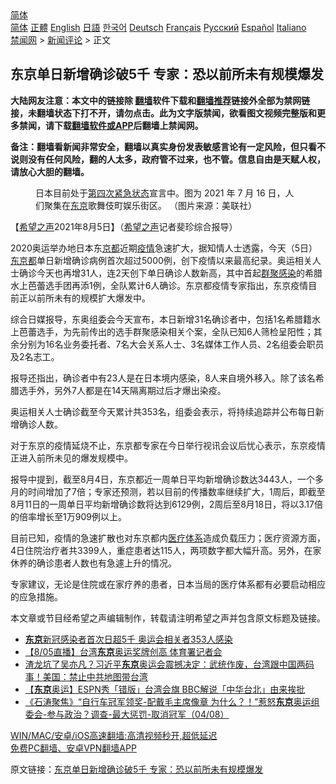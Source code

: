  <!-- 面包屑导航 --> <div class="breadcrumb"><!-- GTranslate: https://gtranslate.io/ -->  <div class="switcher notranslate">  <div class="selected">  <a href="#" onclick="return false;"> 简体</a>  </div>  <div class="option">  <a href="https://www.bannedbook.org" onclick="doGTranslate('zh-CN|zh-CN');jQuery('div.switcher div.selected a').html(jQuery(this).html());return false;" title="简体中文" class="nturl selected"> 简体</a>  <a href="https://www.bannedbook.org/zh-tw/" onclick="doGTranslate('zh-CN|zh-TW');jQuery('div.switcher div.selected a').html(jQuery(this).html());return false;" title="繁體中文" class="nturl"> 正體</a>  <a href="https://www.bannedbook.org/en/" onclick="doGTranslate('zh-CN|en');jQuery('div.switcher div.selected a').html(jQuery(this).html());return false;" title="English" class="nturl"> English</a>  <a href="https://www.bannedbook.org/ja/" onclick="doGTranslate('zh-CN|ja');jQuery('div.switcher div.selected a').html(jQuery(this).html());return false;" title="日本語" class="nturl"> 日語</a>  <a href="https://www.bannedbook.org/ko/" onclick="doGTranslate('zh-CN|ko');jQuery('div.switcher div.selected a').html(jQuery(this).html());return false;" title="한국어" class="nturl"> 한국어</a>  <a href="https://www.bannedbook.org/de/" onclick="doGTranslate('zh-CN|de');jQuery('div.switcher div.selected a').html(jQuery(this).html());return false;" title="Deutsch" class="nturl"> Deutsch</a>  <a href="https://www.bannedbook.org/fr/" onclick="doGTranslate('zh-CN|fr');jQuery('div.switcher div.selected a').html(jQuery(this).html());return false;" title="Français" class="nturl"> Français</a>  <a href="https://www.bannedbook.org/ru/" onclick="doGTranslate('zh-CN|ru');jQuery('div.switcher div.selected a').html(jQuery(this).html());return false;" title="Русский" class="nturl"> Русский</a>  <a href="https://www.bannedbook.org/es/" onclick="doGTranslate('zh-CN|es');jQuery('div.switcher div.selected a').html(jQuery(this).html());return false;" title="Español" class="nturl"> Español</a>  <a href="https://www.bannedbook.org/it/" onclick="doGTranslate('zh-CN|it');jQuery('div.switcher div.selected a').html(jQuery(this).html());return false;" title="Italiano" class="nturl"> Italiano</a>  </div>  </div>      <div class='breadcrumb-sub'><!-- Breadcrumb NavXT 6.3.0 --> <a href="https://www.bannedbook.org/" class="home">禁闻网</a> &gt; <a href="https://www.bannedbook.org/bnews/comments/" class="category">新闻评论</a> &gt; 正文</div></div><h2>东京单日新增确诊破5千 专家：恐以前所未有规模爆发</h2> <p class="notice"><b>大陆网友注意：本文中的链接除 <a href="https://github.com/bannedbook/fanqiang" >翻墙</a>软件下载和<a href="https://github.com/killgcd/justmysocks/blob/master/README.md">翻墙推荐</a>链接外全部为禁网链接，未翻墙状态下打不开，请勿点击。此为文字版禁闻，欲看图文视频完整版和更多禁闻，请下载<a href="https://github.com/bannedbook/fanqiang">翻墙软件或APP</a>后翻墙上禁闻网。</p><p>备注：翻墙看新闻非常安全，翻墙以真实身份发表敏感言论有一定风险，但只看不说则没有任何风险，翻的人太多，政府管不过来，也不管。信息自由是天赋人权，请放心大胆的翻墙。</b></p>  <div class="entry"> <figure><figcaption>日本目前处于<a href="https://www.bannedbook.org/bnews/tag/%E7%AC%AC%E5%9B%9B%E6%AC%A1/" class="st_tag internal_tag" rel="tag" title="标签 第四次 下的日志">第四次</a><a href="https://www.bannedbook.org/bnews/tag/%E7%B4%A7%E6%80%A5%E7%8A%B6%E6%80%81/" class="st_tag internal_tag" rel="tag" title="标签 紧急状态 下的日志">紧急状态</a>宣言中。图为 2021 年 7 月 16 日，人们聚集在<a href="https://www.bannedbook.org/bnews/tag/%e4%b8%9c%e4%ba%ac/" class="st_tag internal_tag" rel="tag" title="标签 东京 下的日志">东京</a>歌舞伎町娱乐街区。 （图片来源：美联社）</figcaption></figure> <p>【<span class='wp_keywordlink_affiliate'><a href="https://www.soundofhope.org" title="希望之声" target="_blank">希望之声</a></span>2021年8月5日】（<a href="https://www.bannedbook.org/bnews/tag/%e5%b8%8c%e6%9c%9b%e4%b9%8b%e5%a3%b0/" class="st_tag internal_tag" rel="tag" title="标签 希望之声 下的日志">希望之声</a>记者斐珍综合报导）</p> <p>2020奥运举办地日本东<a href="https://www.bannedbook.org/bnews/tag/%e4%ba%ac%e9%83%bd/" class="st_tag internal_tag" rel="tag" title="标签 京都 下的日志">京都</a>近期<a href="https://www.bannedbook.org/bnews/tag/%E7%96%AB%E6%83%85/" class="st_tag internal_tag" rel="tag" title="标签 疫情 下的日志">疫情</a>急速扩大，据知情人士透露，今天（5日）<a href="https://www.bannedbook.org/bnews/tag/%E4%B8%9C%E4%BA%AC%E9%83%BD/" class="st_tag internal_tag" rel="tag" title="标签 东京都 下的日志">东京都</a>单日新增确诊病例首次超过5000例，创下疫情以来最高纪录。奥运相关人士确诊今天也再增31人，连2天创下单日确诊人数新高，其中首起<a href="https://www.bannedbook.org/bnews/tag/%E7%BE%A4%E8%81%9A%E6%84%9F%E6%9F%93/" class="st_tag internal_tag" rel="tag" title="标签 群聚感染 下的日志">群聚感染</a>的希腊水上芭蕾选手团再添1例，全队累计6人确诊。东京都疫情专家指出，东京疫情目前正以前所未有的规模扩大爆发中。</p> <p>综合日媒报导，东奥组委会今天宣布，本日新增31名确诊者中，包括1名希腊籍水上芭蕾选手，为先前传出的选手群聚感染相关个案，全队已知6人筛检呈阳性；其余分别为16名业务委托者、7名大会关系人士、3名媒体工作人员、2名组委会职员及2名志工。</p>  <p>报导还指出，确诊者中有23人是在日本境内感染，8人来自境外移入。除了该名希腊选手外，另外7人都是在14天隔离期过后才爆出染疫。</p> <p>奥运相关人士确诊截至今天累计共353名，组委会表示，将持续追踪并公布每日新增确诊人数。</p> <p>对于东京的疫情延烧不止，东京都专家在今日举行视讯会议后忧心表示，东京疫情正进入前所未见的爆发规模中。</p>  <p>报导中提到，截至8月4日，东京都近一周单日平均新增确诊数达3443人，一个多月的时间增加了7倍；专家还预测，若以目前的传播数率继续扩大，1周后，即截至8月11日的一周单日平均新增确诊数将达到6129例，2周后至8月18日，将以3.17倍的倍率增长至1万909例以上。</p> <p>目前已知，疫情的急速扩散也对东京都内<a href="https://www.bannedbook.org/bnews/tag/%E5%8C%BB%E7%96%97%E4%BD%93%E7%B3%BB/" class="st_tag internal_tag" rel="tag" title="标签 医疗体系 下的日志">医疗体系</a>造成负载压力；医疗资源方面，4日住院治疗者共3399人，重症患者达115人，两项数字都大幅升高。另外，在家休养的确诊患者人数也有急遽上升的情况。</p> <p>专家建议，无论是住院或在家疗养的患者，日本当局的医疗体系都有必要启动相应的应急措施。</p>  <p>本文章或节目经希望之声编辑制作，转载请注明希望之声并包含原文标题及链接。 </p> <ul class='op-related-articles' title='相关阅读'> <li><a href='https://www.bannedbook.org/bnews/headline/20210805/1600766.html' target='_blank'><b>东京</b>新冠感染者首次日超5千 奥运会相关者353人感染</a></li> <li><a href='https://www.bannedbook.org/bnews/taiwannews/20210805/1600725.html' target='_blank'>【8/05直播】台湾<b>东京</b>奥运奖牌创高 体育署记者会</a></li> <li><a href='https://www.bannedbook.org/bnews/bannedvideo/20210805/1600651.html' target='_blank'>渣龙坑了吴亦凡？习近平<b>东京</b>奥运会震撼决定：武统作废，台湾跟中国两码事！美国：禁止中共地图带台湾</a></li> <li><a href='https://www.bannedbook.org/bnews/headline/20210805/1600400.html' target='_blank'>【<b>东京</b>奥运】ESPN秀「错版」台湾会旗 BBC解说「中华台北」由来挨批</a></li> <li><a href='https://www.bannedbook.org/bnews/bannedvideo/20210805/1600394.html' target='_blank'>《石涛聚焦》“自行车冠军领奖-配戴毛主席像章 为什么？！”惹怒<b>东京</b>奥运组委会-参与政治？调查-最大惩罚-取消冠军（04/08）</a></li> </ul> <p class="texttj"> <a href="https://github.com/bannedbook/fanqiang/wiki/V2ray%E6%9C%BA%E5%9C%BA" target="_blank">WIN/MAC/安卓/iOS高速翻墙:高清视频秒开,超低延迟</a><br/> <a href="https://github.com/bannedbook/fanqiang/wiki/%E7%A6%81%E9%97%BB%E7%BD%91%E5%AE%89%E5%8D%93%E7%BF%BB%E5%A2%99%E6%96%B0%E9%97%BBAPP" target="_blank">免费PC翻墙、安卓VPN翻墙APP</a></p><p>原文链接：<a class="src_link"  href="https://www.soundofhope.org/post/532550" target="_blank">东京单日新增确诊破5千 专家：恐以前所未有规模爆发</a></p> <a name='sharetosocial'></a>  <div style="margin-bottom:5px;padding-bottom:5px;clear:both"> <div id="archive-pix-1" class="banner-ads"> <!-- AuctionX Display platform tag START --> <div id="26318x728x90x621x_ADSLOT2" clicktrack="%%CLICK_URL_ESC%%"></div> <!-- AuctionX Display platform tag END --> </div> <div id="archive-pix-2" class="banner-ads"> <!-- AuctionX Display platform tag START --> <div id="26315x300x250x621x_ADSLOT2" clicktrack="%%CLICK_URL_ESC%%"></div> <!-- AuctionX Display platform tag END --> </div> </div>  <div id="archive-pix-1" class="banner-ads"> <!-- AuctionX Display platform tag START --> <div id="26318x728x90x621x_ADSLOT3" clicktrack="%%CLICK_URL_ESC%%"></div> <!-- AuctionX Display platform tag END --> </div> </div><!--END ENTRY--> 